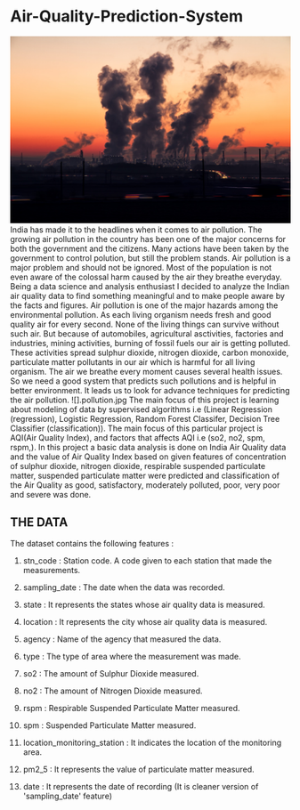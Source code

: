 # Air-Quality-Prediction-System
![](img.jpg)
India has made it to the headlines when it comes to air pollution. The growing air pollution in the country has been one of the major concerns for both the government and the citizens.  Many actions have been taken by the government to control polution, but still the problem stands.  Air pollution is a major problem and should not be ignored. Most of the population is not even aware of the colossal harm caused by the air they breathe everyday.  Being a data science and analysis enthusiast I decided to analyze the Indian air quality data to find something meaningful and to make people aware by the facts and figures.
Air pollution is one of the major hazards among the environmental pollution. As each living organism needs fresh and good quality air for every second. None of the living things can survive without such air. But because of automobiles, agricultural asctivities, factories and industries, mining activities, burning of fossil fuels our air is getting polluted. These activities spread sulphur dioxide, nitrogen dioxide, carbon monoxide, particulate matter pollutants in our air which is harmful for all living organism. The air we breathe every moment causes several health issues. So we need a good system that predicts such pollutions and is helpful in better environment. It leads us to look for advance techniques for predicting the air pollution. 
![].pollution.jpg
The main focus of this project is learning about modeling of data by supervised algorithms i.e (Linear Regression (regression), Logistic Regression, Random Forest Classifer, Decision Tree Classifier (classification)). The main focus of this particular project is AQI(Air Quality Index), and factors that affects AQI i.e (so2, no2, spm, rspm,). In this project a basic data analysis is done on India Air Quality data and the value of Air Quality Index based on given features of concentration of sulphur dioxide, nitrogen dioxide, respirable suspended particulate matter, suspended particulate matter were predicted and classification of the Air Quality as good, satisfactory, moderately polluted, poor, very poor and severe was done.

## THE DATA

The dataset contains the following features :

1. stn_code : Station code. A code given to each station that made the measurements.

2. sampling_date : The date when the data was recorded.

3. state : It represents the states whose air quality data is measured.

4. location : It represents the city whose air quality data is measured.

5. agency : Name of the agency that measured the data.

6. type : The type of area where the measurement was made.

7. so2 : The amount of Sulphur Dioxide measured.

8. no2 : The amount of Nitrogen Dioxide measured.

9. rspm : Respirable Suspended Particulate Matter measured.

10. spm : Suspended Particulate Matter measured.

11. location_monitoring_station : It indicates the location of the monitoring area.

12. pm2_5 : It represents the value of particulate matter measured.

13. date : It represents the date of recording (It is cleaner version of 'sampling_date' feature)
